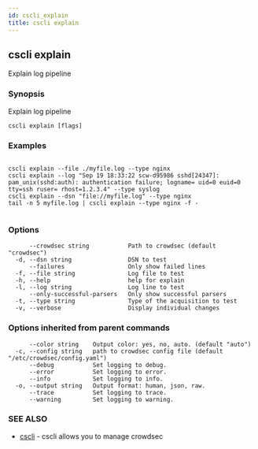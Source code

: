 ```yaml
---
id: cscli_explain
title: cscli explain
---
```

## cscli explain

Explain log pipeline

### Synopsis


Explain log pipeline 
		

```
cscli explain [flags]
```

### Examples

```

cscli explain --file ./myfile.log --type nginx 
cscli explain --log "Sep 19 18:33:22 scw-d95986 sshd[24347]: pam_unix(sshd:auth): authentication failure; logname= uid=0 euid=0 tty=ssh ruser= rhost=1.2.3.4" --type syslog
cscli explain --dsn "file://myfile.log" --type nginx
tail -n 5 myfile.log | cscli explain --type nginx -f -
		
```

### Options

```
      --crowdsec string           Path to crowdsec (default "crowdsec")
  -d, --dsn string                DSN to test
      --failures                  Only show failed lines
  -f, --file string               Log file to test
  -h, --help                      help for explain
  -l, --log string                Log line to test
      --only-successful-parsers   Only show successful parsers
  -t, --type string               Type of the acquisition to test
  -v, --verbose                   Display individual changes
```

### Options inherited from parent commands

```
      --color string    Output color: yes, no, auto. (default "auto")
  -c, --config string   path to crowdsec config file (default "/etc/crowdsec/config.yaml")
      --debug           Set logging to debug.
      --error           Set logging to error.
      --info            Set logging to info.
  -o, --output string   Output format: human, json, raw.
      --trace           Set logging to trace.
      --warning         Set logging to warning.
```

### SEE ALSO

* [cscli](/cscli/cscli.md)	 - cscli allows you to manage crowdsec

